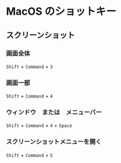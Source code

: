 ---
---
# MacOS のショットキー

## スクリーンショット
### 画面全体
`Shift` + `Command` + `3`

### 画面一部
`Shift` + `Command` + `4`

### ウィンドウ　または　メニューバー
`Shift` + `Command` + `4` + `Space`

### スクリーンショットメニューを開く
`Shift` + `Command` + `5`
